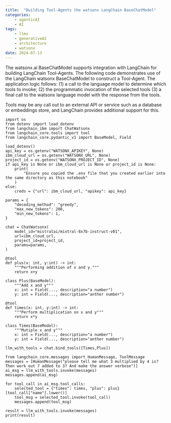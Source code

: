 ```yaml
---
title:  "Building Tool-Agents the watsonx LangChain BaseChatModel"
categories: 
    - agenticAI
    - AI
tags: 
    - llms
    - generativeAI
    - architecture
    - watsonx
date: 2024-07-13
---
```


The watsonx.ai BaseChatModel supports integration with LangChain for building LangChain Tool-Agents. The following code demonstrates use of the LangChain watsonx BaseChatModel to construct a Tool-Agent. The application logic follows: (1) a call to the language model to determine which tools to invoke; (2) the programmatic invocation of the selected tools (3) a final call to the watsonx language model with the response from the tools. 

Tools may be any call out to an external API or service such as a database or embeddings store, and LangChain provides additional support for this.

```
import os
from dotenv import load_dotenv
from langchain_ibm import ChatWatsonx
from langchain_core.tools import tool
from langchain_core.pydantic_v1 import BaseModel, Field

load_dotenv()
api_key = os.getenv("WATSONX_APIKEY", None)
ibm_cloud_url = os.getenv("WATSONX_URL", None)
project_id = os.getenv("WATSONX_PROJECT_ID", None)
if api_key is None or ibm_cloud_url is None or project_id is None:
    print(
        "Ensure you copied the .env file that you created earlier into the same directory as this notebook"
    )
else:
    creds = {"url": ibm_cloud_url, "apikey": api_key}

params = {
    "decoding_method": "greedy",
    "max_new_tokens": 200,
    "min_new_tokens": 1,
}

chat = ChatWatsonx(
    model_id="mistralai/mixtral-8x7b-instruct-v01",
    url=ibm_cloud_url,
    project_id=project_id,
    params=params,
)

@tool
def plus(x: int, y:int) -> int:
    """Performing addition of x and y."""
    return x+y

class Plus(BaseModel):
    """Add x and y"""
    x: int = Field(..., description="a number")
    y: int = Field(..., description="anther number")

@tool
def times(x: int, y:int) -> int:
    """Perform multiplication on x and y"""
    return x*y

class Times(BaseModel):
    """Mutiple x and y"""
    x: int = Field(..., description="a number")
    y: int = Field(..., description="anther number")

llm_with_tools = chat.bind_tools([Times,Plus])

from langchain_core.messages import HumanMessage, ToolMessage
messages = [HumanMessage("please tell me what 3 multiplied by 4 is? Then work out 7 added to 3? And make the answer verbose")]
ai_msg = llm_with_tools.invoke(messages)
messages.append(ai_msg)

for tool_call in ai_msg.tool_calls:
    selected_tool = {"times": times, "plus": plus}[tool_call["name"].lower()]
    tool_msg = selected_tool.invoke(tool_call)
    messages.append(tool_msg)

result = llm_with_tools.invoke(messages)
print(result)
```
